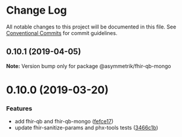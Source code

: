 # Change Log

All notable changes to this project will be documented in this file.
See [Conventional Commits](https://conventionalcommits.org) for commit guidelines.

## 0.10.1 (2019-04-05)

**Note:** Version bump only for package @asymmetrik/fhir-qb-mongo





# 0.10.0 (2019-03-20)


### Features

* add fhir-qb and fhir-qb-mongo ([fefce17](https://github.com/Asymmetrik/phx-tools/commit/fefce17))
* update fhir-sanitize-params and phx-tools tests ([3466c1b](https://github.com/Asymmetrik/phx-tools/commit/3466c1b))
